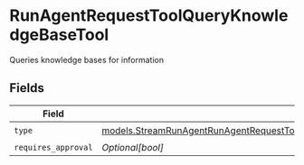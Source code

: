 # RunAgentRequestToolQueryKnowledgeBaseTool

Queries knowledge bases for information


## Fields

| Field                                                                                                                                                                            | Type                                                                                                                                                                             | Required                                                                                                                                                                         | Description                                                                                                                                                                      |
| -------------------------------------------------------------------------------------------------------------------------------------------------------------------------------- | -------------------------------------------------------------------------------------------------------------------------------------------------------------------------------- | -------------------------------------------------------------------------------------------------------------------------------------------------------------------------------- | -------------------------------------------------------------------------------------------------------------------------------------------------------------------------------- |
| `type`                                                                                                                                                                           | [models.StreamRunAgentRunAgentRequestToolAgentsRequestRequestBodySettingsTools10Type](../models/streamrunagentrunagentrequesttoolagentsrequestrequestbodysettingstools10type.md) | :heavy_check_mark:                                                                                                                                                               | N/A                                                                                                                                                                              |
| `requires_approval`                                                                                                                                                              | *Optional[bool]*                                                                                                                                                                 | :heavy_minus_sign:                                                                                                                                                               | N/A                                                                                                                                                                              |